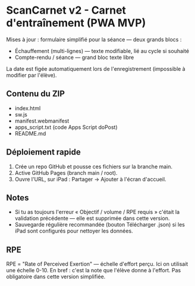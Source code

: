 # ScanCarnet v2 - Carnet d'entraînement (PWA MVP)

Mises à jour : formulaire simplifié pour la séance — deux grands blocs :
- Échauffement (multi-lignes) — texte modifiable, lié au cycle si souhaité
- Compte-rendu / séance — grand bloc texte libre

La date est figée automatiquement lors de l'enregistrement (impossible à modifier par l'élève).

## Contenu du ZIP
- index.html
- sw.js
- manifest.webmanifest
- apps_script.txt (code Apps Script doPost)
- README.md

## Déploiement rapide
1. Crée un repo GitHub et pousse ces fichiers sur la branche main.
2. Active GitHub Pages (branch main / root).
3. Ouvre l'URL, sur iPad : Partager → Ajouter à l'écran d'accueil.

## Notes
- Si tu as toujours l'erreur « Objectif / volume / RPE requis » c'était la validation précédente — elle est supprimée dans cette version.
- Sauvegarde régulière recommandée (bouton Télécharger .json) si les iPad sont configurés pour nettoyer les données.

## RPE
RPE = "Rate of Perceived Exertion" — échelle d'effort perçu. Ici on utilisait une échelle 0-10.
En bref : c'est la note que l'élève donne à l'effort. Pas obligatoire dans cette version simplifiée.
